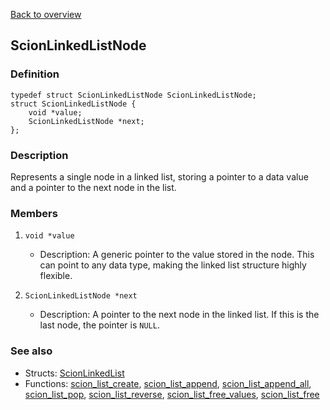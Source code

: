 [Back to overview](/docs/main.md)

## ScionLinkedListNode
### Definition
```
typedef struct ScionLinkedListNode ScionLinkedListNode;
struct ScionLinkedListNode {
	void *value;
	ScionLinkedListNode *next;
};
```

### Description
Represents a single node in a linked list, storing a pointer to a data value and a pointer to the next node in the list.

### Members
1. `void *value`
    - Description: A generic pointer to the value stored in the node. This can point to any data type, making the linked list structure highly flexible.

2. `ScionLinkedListNode *next`
    - Description: A pointer to the next node in the linked list. If this is the last node, the pointer is `NULL`.

### See also
- Structs: [ScionLinkedList](/docs/structs/scion_linked_list.md)
- Functions: [scion_list_create](/docs/functions/scion_list_create.md), [scion_list_append](/docs/functions/scion_list_append.md), [scion_list_append_all](/docs/functions/scion_list_append_all.md), [scion_list_pop](/docs/functions/scion_list_pop.md), [scion_list_reverse](/docs/functions/scion_list_reverse.md), [scion_list_free_values](/docs/functions/scion_list_free_values.md), [scion_list_free](/docs/functions/scion_list_free.md)